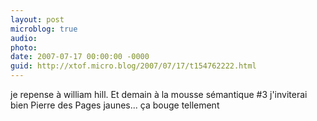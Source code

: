 ```yaml
---
layout: post
microblog: true
audio: 
photo: 
date: 2007-07-17 00:00:00 -0000
guid: http://xtof.micro.blog/2007/07/17/t154762222.html
---
```

je repense à william hill. Et demain à la mousse sémantique #3 j'inviterai bien Pierre des Pages jaunes... ça bouge tellement
